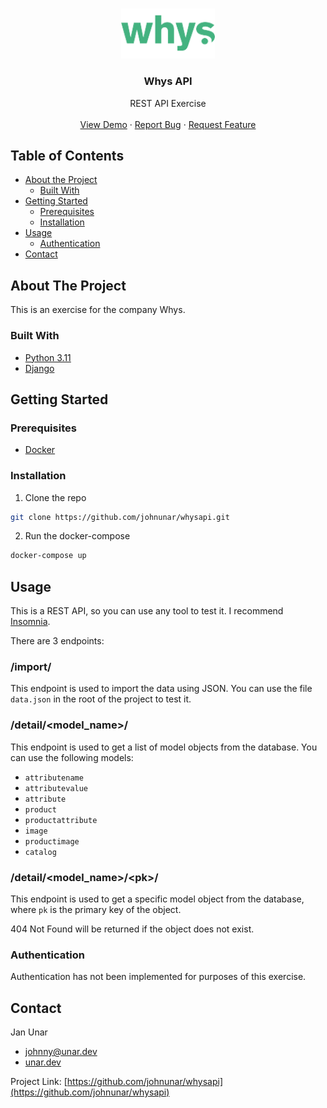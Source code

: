 <!-- PROJECT LOGO -->
<br />
<p align="center">
  <a href="https://whys.dev/">
    <img src="static/core/img/whys-logo.webp" alt="Logo" width="150">
  </a>

  <h3 align="center">Whys API</h3>

  <p align="center">
    REST API Exercise
      <br />
      <br />
      <a href="https://whysapi.unar.dev/">View Demo</a>
      ·
      <a href="https://github.com/johnunar/whysapi/issues">Report Bug</a>
      ·
      <a href="https://github.com/johnunar/whysapi/issues">Request Feature</a>
  </p>
</p>



<!-- TABLE OF CONTENTS -->

## Table of Contents

* [About the Project](#about-the-project)
    * [Built With](#built-with)
* [Getting Started](#getting-started)
    * [Prerequisites](#prerequisites)
    * [Installation](#installation)
* [Usage](#usage)
    * [Authentication](#authentication)
* [Contact](#contact)

<!-- ABOUT THE PROJECT -->

## About The Project

This is an exercise for the company Whys.

### Built With

* [Python 3.11](https://www.python.org/)
* [Django](https://www.djangoproject.com/)

## Getting Started

### Prerequisites

* [Docker](https://www.docker.com/)


### Installation

1. Clone the repo
```sh
git clone https://github.com/johnunar/whysapi.git
```

2. Run the docker-compose
```sh
docker-compose up
```


## Usage

This is a REST API, so you can use any tool to test it. I recommend [Insomnia](https://insomnia.rest/).

There are 3 endpoints:
### /import/
This endpoint is used to import the data using JSON. You can use the file `data.json` in the root of the project to test it.
### /detail/<model_name>/
This endpoint is used to get a list of model objects from the database. You can use the following models:
* `attributename`
* `attributevalue`
* `attribute`
* `product`
* `productattribute`
* `image`
* `productimage`
* `catalog`
### /detail/<model_name>/\<pk>/
This endpoint is used to get a specific model object from the database, where `pk` is the primary key of the object.

404 Not Found will be returned if the object does not exist.

### Authentication

Authentication has not been implemented for purposes of this exercise.

<!-- CONTACT -->

## Contact

Jan Unar

* [johnny@unar.dev](mailto:johnny@unar.dev)
* [unar.dev](https://unar.dev/)

Project Link: [https://github.com/johnunar/whysapi](https://github.com/johnunar/whysapi)